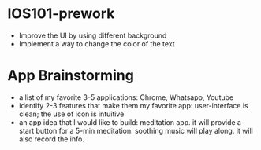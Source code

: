 # IOS101-prework
- Improve the UI by using different background
- Implement a way to change the color of the text


# App Brainstorming
- a list of my favorite 3-5 applications: Chrome, Whatsapp, Youtube
- identify 2-3 features that make them my favorite app: user-interface is clean; the use of icon is intuitive   
- an app idea that I would like to build: meditation app. it will provide a start button for a 5-min meditation. soothing music will play along. it will also record the info.
